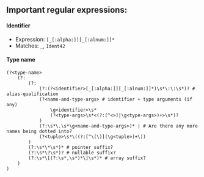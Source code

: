 ## Important regular expressions:

#### Identifier

* Expression: `[_[:alpha:]][_[:alnum:]]*`
* Matches: `_`, `Ident42`

#### Type name

```
(?<type-name>
    (?:
        (?:
            (?:(?<identifier>[_[:alpha:]][_[:alnum:]]*)\s*\:\:\s*)? # alias-qualification
            (?<name-and-type-args> # identifier + type arguments (if any)
                \g<identifier>\s*
                (?<type-args>\s*<(?:[^<>]|\g<type-args>)+>\s*)?
            )
            (?:\s*\.\s*\g<name-and-type-args>)* | # Are there any more names being dotted into?
            (?<tuple>\s*\((?:[^\(\)]|\g<tuple>)+\))
        )
        (?:\s*\*\s*)* # pointer suffix?
        (?:\s*\?\s*)? # nullable suffix?
        (?:\s*\[(?:\s*,\s*)*\]\s*)* # array suffix?
    )
)
```